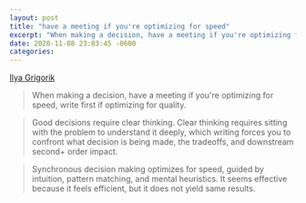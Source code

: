 ```yaml
---
layout: post
title: "have a meeting if you're optimizing for speed"
excerpt: "When making a decision, have a meeting if you're optimizing for speed, write first if optimizing for quality."
date: 2020-11-08 23:03:45 -0600
categories: 
---
```


[Ilya Grigorik](https://twitter.com/igrigorik/status/1324831467638149120)

> When making a decision, have a meeting if you're optimizing for speed, write first if optimizing for quality.

> Good decisions require clear thinking. Clear thinking requires sitting with the problem to understand it deeply, which writing forces you to confront what decision is being made, the tradeoffs, and downstream second+ order impact.

> Synchronous decision making optimizes for speed, guided by intuition, pattern matching, and mental heuristics. It seems effective because it feels efficient, but it does not yield same results.
